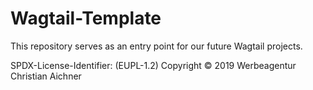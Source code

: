 # Wagtail-Template

This repository serves as an entry point for our future Wagtail projects.

SPDX-License-Identifier: (EUPL-1.2)
Copyright © 2019 Werbeagentur Christian Aichner
